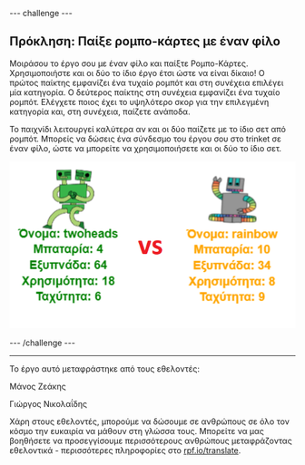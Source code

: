 --- challenge ---

## Πρόκληση: Παίξε ρομπο-κάρτες με έναν φίλο

Μοιράσου το έργο σου με έναν φίλο και παίξτε Ρομπο-Κάρτες. Χρησιμοποιήστε και οι δύο το ίδιο έργο έτσι ώστε να είναι δίκαιο! Ο πρώτος παίκτης εμφανίζει ένα τυχαίο ρομπότ και στη συνέχεια επιλέγει μία κατηγορία. Ο δεύτερος παίκτης στη συνέχεια εμφανίζει ένα τυχαίο ρομπότ. Ελέγχετε ποιος έχει το υψηλότερο σκορ για την επιλεγμένη κατηγορία και, στη συνέχεια, παίζετε ανάποδα.

Το παιχνίδι λειτουργεί καλύτερα αν και οι δύο παίζετε με το ίδιο σετ από ρομπότ. Μπορείς να δώσεις ένα σύνδεσμο του έργου σου στο trinket σε έναν φίλο, ώστε να μπορείτε να χρησιμοποιήσετε και οι δύο το ίδιο σετ.

![screenshot](images/robotrumps-play.png)

--- /challenge ---

***
Το έργο αυτό μεταφράστηκε από τους εθελοντές:

Μάνος Ζεάκης

Γιώργος Νικολαΐδης

Χάρη στους εθελοντές, μπορούμε να δώσουμε σε ανθρώπους σε όλο τον κόσμο την ευκαιρία να μάθουν στη γλώσσα τους. Μπορείτε να μας βοηθήσετε να προσεγγίσουμε περισσότερους ανθρώπους μεταφράζοντας εθελοντικά - περισσότερες πληροφορίες στο [rpf.io/translate](https://rpf.io/translate).

